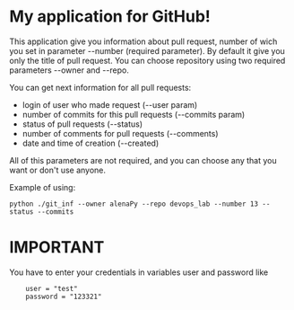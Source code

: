 ﻿# My application for GitHub!

This application give you information about pull request, number of wich you set in parameter --number (required parameter). By default it give you only the title of pull request. You can choose repository using two required parameters --owner and --repo. 

You can get next information for all pull requests: 
 - login of user who made request (--user param)
 - number of commits for this pull requests (--commits param)
 - status of pull requests (--status)
 - number of comments for pull requests (--comments)
 - date and time of creation (--created)

All of this parameters are not required, and you can choose any that you want or don't use anyone.

Example of using:

	python ./git_inf --owner alenaPy --repo devops_lab --number 13 --status --commits


# IMPORTANT

You have to enter your credentials in variables user and password like

		user = "test"
		password = "123321"


